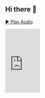 ## Hi there 👋

<a href="https://veera-dheera.github.io/" target="_blank" onclick="window.open(this.href, '_blank', 'noopener,noreferrer'); return false;">▶️ Play Audio</a>


<iframe width="110" height="200" src="https://www.myinstants.com/instant/yamete-kudasai-78195/embed/" frameborder="0" scrolling="no"></iframe>
